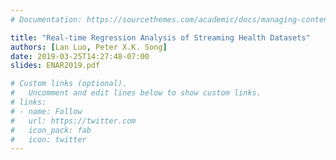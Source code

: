 ```yaml
---
# Documentation: https://sourcethemes.com/academic/docs/managing-content/

title: "Real-time Regression Analysis of Streaming Health Datasets"
authors: [Lan Luo, Peter X.K. Song]
date: 2019-03-25T14:27:48-07:00
slides: ENAR2019.pdf

# Custom links (optional).
#   Uncomment and edit lines below to show custom links.
# links:
# - name: Follow
#   url: https://twitter.com
#   icon_pack: fab
#   icon: twitter
---
```

